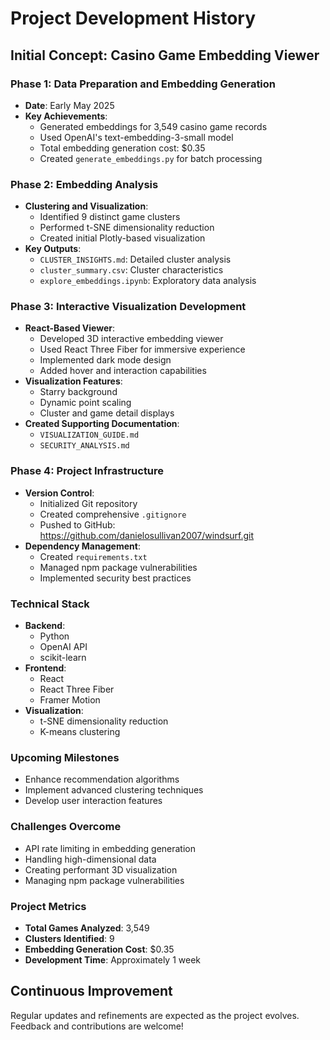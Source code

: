 # Project Development History

## Initial Concept: Casino Game Embedding Viewer

### Phase 1: Data Preparation and Embedding Generation
- **Date**: Early May 2025
- **Key Achievements**:
  - Generated embeddings for 3,549 casino game records
  - Used OpenAI's text-embedding-3-small model
  - Total embedding generation cost: $0.35
  - Created `generate_embeddings.py` for batch processing

### Phase 2: Embedding Analysis
- **Clustering and Visualization**:
  - Identified 9 distinct game clusters
  - Performed t-SNE dimensionality reduction
  - Created initial Plotly-based visualization
- **Key Outputs**:
  - `CLUSTER_INSIGHTS.md`: Detailed cluster analysis
  - `cluster_summary.csv`: Cluster characteristics
  - `explore_embeddings.ipynb`: Exploratory data analysis

### Phase 3: Interactive Visualization Development
- **React-Based Viewer**:
  - Developed 3D interactive embedding viewer
  - Used React Three Fiber for immersive experience
  - Implemented dark mode design
  - Added hover and interaction capabilities
- **Visualization Features**:
  - Starry background
  - Dynamic point scaling
  - Cluster and game detail displays
- **Created Supporting Documentation**:
  - `VISUALIZATION_GUIDE.md`
  - `SECURITY_ANALYSIS.md`

### Phase 4: Project Infrastructure
- **Version Control**:
  - Initialized Git repository
  - Created comprehensive `.gitignore`
  - Pushed to GitHub: https://github.com/danielosullivan2007/windsurf.git
- **Dependency Management**:
  - Created `requirements.txt`
  - Managed npm package vulnerabilities
  - Implemented security best practices

### Technical Stack
- **Backend**: 
  - Python
  - OpenAI API
  - scikit-learn
- **Frontend**:
  - React
  - React Three Fiber
  - Framer Motion
- **Visualization**:
  - t-SNE dimensionality reduction
  - K-means clustering

### Upcoming Milestones
- Enhance recommendation algorithms
- Implement advanced clustering techniques
- Develop user interaction features

### Challenges Overcome
- API rate limiting in embedding generation
- Handling high-dimensional data
- Creating performant 3D visualization
- Managing npm package vulnerabilities

### Project Metrics
- **Total Games Analyzed**: 3,549
- **Clusters Identified**: 9
- **Embedding Generation Cost**: $0.35
- **Development Time**: Approximately 1 week

## Continuous Improvement
Regular updates and refinements are expected as the project evolves. 
Feedback and contributions are welcome!
